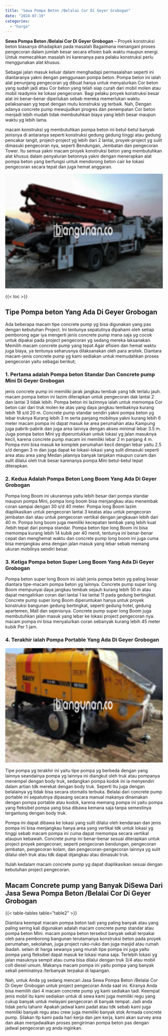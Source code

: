 ```yaml
---
title: "Sewa Pompa Beton /Belalai Cor Di Geyer Grobogan"
date: "2024-07-19"
categories: 
  - "harga"
---
```


**Sewa Pompa Beton /Belalai Cor Di Geyer Grobogan** – Proyek konstruksi beton biasanya dihadapkan pada masalah Bagaimana menangani proses pengecoran dalam jumlah besar secara efisien baik waktu maupun energi. Untuk memecahkan masalah ini karenanya para pelaku konstruksi perlu menggunakan alat khusus.

Sebagai jalan masuk keluar dalam menghadapi permasalahan seperti ini diantaranya yakni dengan penggunaan pompa beton. Pompa beton ini ialah alat penunjang pengecoran yg dibuat hanya untuk menyalurkan Cor beton yang sudah jadi atau Cor beton yang telah siap curah dari mobil molen atau mobil readymix ke lokasi pengecoran. Bagi pelaku proyek konstruksi besar alat ini benar-benar diperlukan sebab mereka memerlukan waktu pelaksanaan yg tepat dengan mutu konstruksi yg terbaik. Nah, Dengan adanya concrete pump mewujudkan progres dan penempatan Cor beton menjadi lebih mudah tidak membutuhkan biaya yang lebih besar maupun waktu yg lebih lama.

macam konstruksi yg membutuhkan pompa beton ini betul-betul banyak jenisnya di antaranya seperti konstruksi gedung gedung tinggi atau gedung pencakar langit, project-project yg lebih dari 2 lantai, proyek-project yg sulit dimasuki pengecoran nya, seperti Bendungan, Jembatan dan pengecoran Tower. Itu semua yakni macam proyek konstruksi beton yang membutuhkan alat khusus dalam penyaluran betonnya yakni dengan menerapkan alat pompa beton yang berfungsi untuk mendorong beton cair ke lokasi pengecoran secara tepat dan juga hemat anggaran.

![Sewa Pompa Beton /Belalai Cor Di Geyer Grobogan](/images/sewa-concrete-pump-24.png)

{{< toc >}}

## Tipe Pompa beton Yang Ada Di Geyer Grobogan

Ada beberapa macam tipe concrete pump yg bisa digunakan yang pas dengan kebutuhan Project. Ini tentunya sepatutnya dipahami oleh setiap pemborong agar iya mengerti jenis concrete pump mana saja yg cocok untuk dipakai pada project pengecoran yg sedang mereka laksanakan. Memilih macam concrete pump yang tepat Agar efisien dan hemat waktu juga biaya, ya tentunya seharusnya dilaksanakan oleh para arsitek. Diantara macam-jenis concrete pump yg kami sediakan untuk memudahkan proses pengecoran yaitu sebagai berikut;

### 1\. Pertama adalah Pompa beton Standar Dan Concrete pump Mini Di Geyer Grobogan

jenis concrete pump ini memiliki jarak jangkau tembak yang tdk terlalu jauh. macam pompa beton ini lazim diterapkan untuk pengecoran dak lantai 2 dan lantai 3 tidak lebih. Pompa beton ini lazimnya ialah untuk memompa Cor beton cair dari truk molen ke atas yang daya jangkau tembaknya kurang lebih 18 s/d 20 m. Concrete pump standar sendiri yakni pompa beton yg lebar truknya Kurang lebih 3 m serta panjang mobilnya yakni kurang lebih 6 meter macam pompa ini dapat masuk ke area perumahan atau Kampung juga pabrik-pabrik dan juga area lainnya dengan akses minimal lebar 3.5 m. Juga pompa beton Mini yg diperuntukkan untuk lokasi yg jalan masuknya kecil, karena concrete pump macam ini memiliki lebar 2 m panjang 4 m. Pompa mini bisa masuk ke komplek perumahan kecil dengan lebar yaitu 2.5 s/d dengan 3 m dan juga dapat ke lokasi-lokasi yang sulit dimasuki seperti area atau area yang Medan jalannya banyak tanjakan maupun curam dan sulit dilalui oleh truk besar karenanya pompa Mini betul-betul tepat diterapkan.

### 2\. Kedua Adalah Pompa Beton Long Boom Yang Ada Di Geyer Grobogan

Pompa long Boom ini ukurannya yaitu lebih besar dari pompa standar maupun pompa Mini, pompa long boom bisa menjangkau atau menembak coran sampai dengan 30 s/d 40 meter. Pompa long Boom lazim diaplikasikan untuk pengecoran lantai 3 keatas atau untuk pengecoran jembatan dan atau untuk pengecoran vertikal dengan jangkauan lebih dari 40 m. Pompa long boom juga memiliki kecepatan tembak yang lebih kuat /lebih tepat dari pompa standar. Pompa beton tipe long Boom ini bisa memompa kurang lebih 14 kubik per 40 menit, tentunya ini benar-benar cepat dan menghemat waktu dan concrete pump long boom ini juga cuma bisa menjangkau area dengan jalan masuk yang lebar sebab memang ukuran mobilnya sendiri besar.

### 3\. Ketiga Pompa beton Super Long Boom Yang Ada Di Geyer Grobogan

Pompa beton super long Boom ini ialah jenis pompa beton yg paling besar diantara tipe-macam pompa beton yg lainnya. Concrete pump super long Boom mempunyai daya jangkau tembak sejauh kurang lebih 50 m atau dapat mengalirkan coran dari lantai 1 ke lantai 11 pada gedung bertingkat. Concrete pump super long Boom diperuntukan hanya untuk proyek konstruksi bangunan gedung bertingkat, seperti gedung hotel, gedung apartemen, Mall dan sejenisnya. Concrete pump super long Boom juga membutuhkan jalan masuk yang lebar ke lokasi project pengecoran nya. macam pompa ini bisa menyalurkan coran sebanyak kurang lebih 45 meter kubik Per 1 jam.

### 4\. Terakhir ialah Pompa Portable Yang Ada Di Geyer Grobogan

![Sewa Pompa Beton /Belalai Cor Di Geyer Grobogan](/images/sewa-concrete-pump-30.png)

Tipe pompa yg terakhir ini yaitu tipe pompa yg berbeda dengan yang lainnya seandainya pompa yg lainnya ini diangkut oleh truk atau pompanya menempel dengan body truk, sedangkan pompa kodok ini ia menyendiri dalam artian tdk merekat dengan body truk. Seperti Itu juga dengan belalainya yg tidak bisa secara otomatis terbuka. Belalai dari concrete pump portable ini sepatutnya dipasang secara manual makanya dinamakan dengan pompa portable atau kodok, karena memang pompa ini yaitu pompa yang fleksibel pompa yang bisa dibawa kemana saja tanpa semestinya tergantung dengan body truk.

Pompa ini dapat dibawa ke lokasi yang sulit dilalui oleh kendaraan dan jenis pompa ini bisa menjangkau hanya area yang vertikal tdk untuk lokasi yg tinggi sebab macam pompa ini cuma dapat memompa secara vertikal ataupun kebawah. Concrete pump ini benar-benar sesuai diterapkan untuk project proyek pengecoran; seperti pengecoran bendungan, pengecoran jembatan, pengecoran kolam, dan pengecoran-pengecoran lainnya yg sulit dilalui oleh truk atau tdk dapat dijangkau atau dimasuki truk.

Itulah kedalam macam concrete pump yg dapat diaplikasikan sesuai dengan kebutuhan project pengecoran.

## Macam Concrete pump yang Banyak DiSewa Dari Jasa Sewa Pompa Beton /Belalai Cor Di Geyer Grobogan

{{< table-tables table="table2" >}}

Diantara keempat macam pompa beton tadi yang paling banyak atau yang paling sering kali digunakan adalah macam concrete pump standar atau pompa beton Mini. macam pompa beton tersebut banyak sekali terpakai oleh para pemborong bangunan terutamanya konstruksi beton pada proyek perumahan, sekolahan, juga project ruko-ruko dan juga masjid atau rumah ibadah. selain dr harga sewanya yang murah tipe pompa ini juga yaitu pompa yang fleksibel dapat masuk ke lokasi mana saja. Terlebih lokasi yg jalan masuknya sempit atau cuma bisa dilalui dengan truk 3/4 atau mobil colt diesel umum. Makanya macam pompa ini yaitu pompa yang banyak sekali peminatnya /terbanyak terpakai di lapangan.

Nah, untuk Anda yg sedang mencari Jasa Sewa Pompa Beton /Belalai Cor Di Geyer Grobogan untuk project pengecoran Anda saat ini. Kiranya Anda bisa memilih dari 4 macam concrete pump yg kami sediakan tadi. Keempat jenis mobil itu kami sediakan untuk di sewa kami juga memiliki regu yang cukup banyak untuk melayani pengecoran di banyak tempat. Jadi anda tidak perlu tahanir Apakah jadwal kami padat atau tdk sebab kami juga memiliki banyak regu atau crew juga memiliki banyak stok Armada concrete pump. Silakan tlp kami pada hari kerja dan jam kerja, kami akan survey area dan akan menjadwalkan proses pengiriman pompa beton pas dengan jadwal pengecoran yg anda inginkan.
